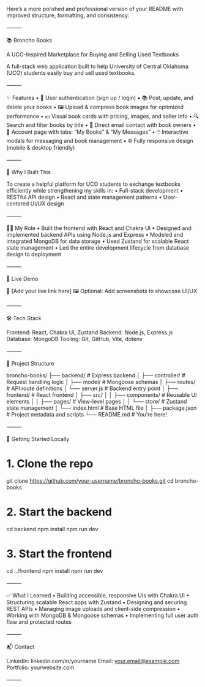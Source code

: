 Here’s a more polished and professional version of your README with improved structure, formatting, and consistency:

⸻

📚 Broncho Books

A UCO-Inspired Marketplace for Buying and Selling Used Textbooks

A full-stack web application built to help University of Central Oklahoma (UCO) students easily buy and sell used textbooks.

⸻

✨ Features
	•	🔐 User authentication (sign up / login)
	•	📚 Post, update, and delete your books
	•	🖼️ Upload & compress book images for optimized performance
	•	💵 Visual book cards with pricing, images, and seller info
	•	🔍 Search and filter books by title
	•	📧 Direct email contact with book owners
	•	👤 Account page with tabs: “My Books” & “My Messages”
	•	🖱️ Interactive modals for messaging and book management
	•	🌐 Fully responsive design (mobile & desktop friendly)

⸻

🧠 Why I Built This

To create a helpful platform for UCO students to exchange textbooks efficiently while strengthening my skills in:
	•	Full-stack development
	•	RESTful API design
	•	React and state management patterns
	•	User-centered UI/UX design

⸻

👨‍💻 My Role
	•	Built the frontend with React and Chakra UI
	•	Designed and implemented backend APIs using Node.js and Express
	•	Modeled and integrated MongoDB for data storage
	•	Used Zustand for scalable React state management
	•	Led the entire development lifecycle from database design to deployment

⸻

🚀 Live Demo

🔗 [Add your live link here]
🖼️ Optional: Add screenshots to showcase UI/UX

⸻

🛠️ Tech Stack

Frontend: React, Chakra UI, Zustand
Backend: Node.js, Express.js
Database: MongoDB
Tooling: Git, GitHub, Vite, dotenv

⸻

📂 Project Structure

broncho-books/
├── backend/                  # Express backend
│   ├── controller/           # Request handling logic
│   ├── model/                # Mongoose schemas
│   ├── routes/               # API route definitions
│   └── server.js             # Backend entry point
│
├── frontend/                 # React frontend
│   ├── src/
│   │   ├── components/       # Reusable UI elements
│   │   ├── pages/            # View-level pages
│   │   └── store/            # Zustand state management
│   └── index.html            # Base HTML file
│
├── package.json              # Project metadata and scripts
└── README.md                 # You're here!


⸻

🧪 Getting Started Locally

# 1. Clone the repo
git clone https://github.com/your-username/broncho-books.git
cd broncho-books

# 2. Start the backend
cd backend
npm install
npm run dev

# 3. Start the frontend
cd ../frontend
npm install
npm run dev


⸻

✅ What I Learned
	•	Building accessible, responsive UIs with Chakra UI
	•	Structuring scalable React apps with Zustand
	•	Designing and securing REST APIs
	•	Managing image uploads and client-side compression
	•	Working with MongoDB & Mongoose schemas
	•	Implementing full user auth flow and protected routes

⸻

📬 Contact

LinkedIn: linkedin.com/in/yourname
Email: your.email@example.com
Portfolio: yourwebsite.com

⸻

